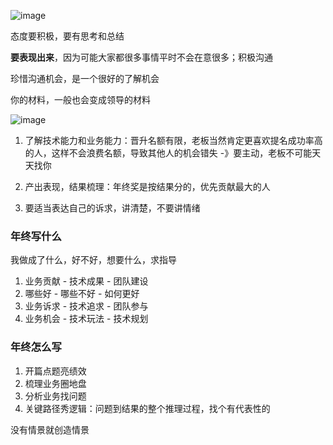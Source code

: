 ![image](https://user-images.githubusercontent.com/53267289/144053103-d236221d-f9db-4a03-a72a-176ea2861bc7.png)

态度要积极，要有思考和总结

**要表现出来**，因为可能大家都很多事情平时不会在意很多；积极沟通

珍惜沟通机会，是一个很好的了解机会

你的材料，一般也会变成领导的材料

![image](https://user-images.githubusercontent.com/53267289/144054102-6767e636-0d35-4c6d-8f19-c38b0d19d918.png)

1. 了解技术能力和业务能力：晋升名额有限，老板当然肯定更喜欢提名成功率高的人，这样不会浪费名额，导致其他人的机会错失 -》要主动，老板不可能天天找你

2. 产出表现，结果梳理：年终奖是按结果分的，优先贡献最大的人

3. 要适当表达自己的诉求，讲清楚，不要讲情绪


### 年终写什么

我做成了什么，好不好，想要什么，求指导

1. 业务贡献 - 技术成果 - 团队建设
2. 哪些好 - 哪些不好 - 如何更好
3. 业务诉求 - 技术追求 - 团队参与
4. 业务机会 - 技术玩法 - 技术规划

### 年终怎么写
1. 开篇点题亮绩效
2. 梳理业务圈地盘
3. 分析业务找问题
4. 关键路径秀逻辑：问题到结果的整个推理过程，找个有代表性的

没有情景就创造情景
